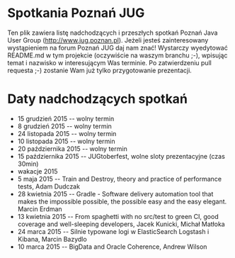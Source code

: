 Spotkania Poznań JUG
========

Ten plik zawiera listę nadchodzących i przeszłych spotkań Poznań Java User Group (http://www.jug.poznan.pl). Jeżeli
jesteś zainteresowany wystąpieniem na forum Poznań JUG daj nam znać! Wystarczy wyedytować README.md w tym projekcie
(oczywiście na waszym branchu ;-), wpisując temat i nazwisko w interesującym Was terminie. Po zatwierdzeniu pull 
requesta ;-) zostanie Wam już tylko przygotowanie prezentacji.

Daty nadchodzących spotkań
======== 
* 15 grudzień 2015 -- wolny termin
* 8 grudzień 2015 -- wolny termin
* 24 listopada 2015 -- wolny termin
* 10 listopada 2015 -- wolny termin
* 20 października 2015 -- wolny termin
* 15 października 2015 -- JUGtoberfest, wolne sloty prezentacyjne (czas 30min)
* wakacje 2015
* 5 maja 2015 -- Train and Destroy, theory and practice of performance tests, Adam Dudczak
* 28 kwietnia 2015 -- Gradle - Software delivery automation tool that makes the impossible possible, the possible easy and the easy elegant. Marcin Erdman
* 13 kwietnia 2015 -- From spaghetti with no src/test to green CI, good coverage and well-sleeping developers, Jacek Kunicki, Michał Matłoka
* 24 marca 2015 -- Silnie typowane logi w ElasticSearch Logstash i Kibana, Marcin Bazydlo
* 10 marca 2015 -- BigData and Oracle Coherence, Andrew Wilson
